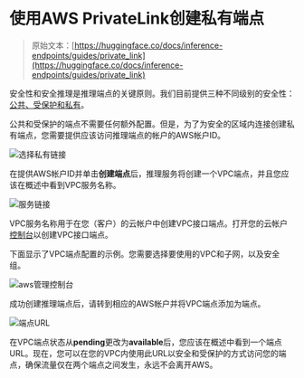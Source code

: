 # 使用AWS PrivateLink创建私有端点

> 原始文本：[https://huggingface.co/docs/inference-endpoints/guides/private_link](https://huggingface.co/docs/inference-endpoints/guides/private_link)

安全性和安全推理是推理端点的关键原则。我们目前提供三种不同级别的安全性：[公共、受保护和私有](/docs/inference-endpoints/security)。

公共和受保护的端点不需要任何额外配置。但是，为了为安全的区域内连接创建私有端点，您需要提供应该访问推理端点的帐户的AWS帐户ID。

![选择私有链接](../Images/104eb2651d8eacabd93025f434269011.png)

在提供AWS帐户ID并单击**创建端点**后，推理服务将创建一个VPC端点，并且您应该在概述中看到VPC服务名称。

![服务链接](../Images/375b74bc76c3fe92bb6fa60d34f08339.png)

VPC服务名称用于在您（客户）的云帐户中创建VPC接口端点。打开您的云帐户[控制台](https://console.aws.amazon.com/vpc/home?#Endpoints)以创建VPC接口端点。

下面显示了VPC端点配置的示例。您需要选择要使用的VPC和子网，以及安全组。

![aws管理控制台](../Images/4f16181f80f314067949da7713219793.png)

成功创建推理端点后，请转到相应的AWS帐户并将VPC端点添加为端点。

![端点URL](../Images/a611300328b83363c08624919fe9bab5.png)

在VPC端点状态从**pending**更改为**available**后，您应该在概述中看到一个端点URL。现在，您可以在您的VPC内使用此URL以安全和受保护的方式访问您的端点，确保流量仅在两个端点之间发生，永远不会离开AWS。
